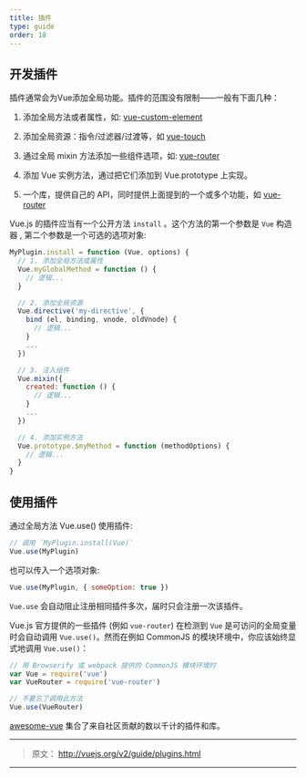 ```yaml
---
title: 插件
type: guide
order: 18
---
```


## 开发插件


插件通常会为Vue添加全局功能。插件的范围没有限制——一般有下面几种：

1. 添加全局方法或者属性，如: [vue-custom-element](https://github.com/karol-f/vue-custom-element)

2. 添加全局资源：指令/过滤器/过渡等，如 [vue-touch](https://github.com/vuejs/vue-touch)

3. 通过全局 mixin 方法添加一些组件选项，如: [vue-router](https://github.com/vuejs/vue-router)

4. 添加 Vue 实例方法，通过把它们添加到 Vue.prototype 上实现。

5. 一个库，提供自己的 API，同时提供上面提到的一个或多个功能，如 [vue-router](https://github.com/vuejs/vue-router)

Vue.js 的插件应当有一个公开方法 `install` 。这个方法的第一个参数是 `Vue` 构造器 , 第二个参数是一个可选的选项对象:

``` js
MyPlugin.install = function (Vue, options) {
  // 1. 添加全局方法或属性
  Vue.myGlobalMethod = function () {
    // 逻辑...
  }

  // 2. 添加全局资源
  Vue.directive('my-directive', {
    bind (el, binding, vnode, oldVnode) {
      // 逻辑...
    }
    ...
  })

  // 3. 注入组件
  Vue.mixin({
    created: function () {
      // 逻辑...
    }
    ...
  })

  // 4. 添加实例方法
  Vue.prototype.$myMethod = function (methodOptions) {
    // 逻辑...
  }
}
```

## 使用插件

通过全局方法 Vue.use() 使用插件:

``` js
// 调用 `MyPlugin.install(Vue)`
Vue.use(MyPlugin)
```

也可以传入一个选项对象:

``` js
Vue.use(MyPlugin, { someOption: true })
```

`Vue.use` 会自动阻止注册相同插件多次，届时只会注册一次该插件。

Vue.js 官方提供的一些插件 (例如 `vue-router`) 在检测到 `Vue` 是可访问的全局变量时会自动调用 `Vue.use()`。然而在例如 CommonJS 的模块环境中，你应该始终显式地调用 `Vue.use()`：

``` js
// 用 Browserify 或 webpack 提供的 CommonJS 模块环境时
var Vue = require('vue')
var VueRouter = require('vue-router')

// 不要忘了调用此方法
Vue.use(VueRouter)
```

[awesome-vue](https://github.com/vuejs/awesome-vue#components--libraries) 集合了来自社区贡献的数以千计的插件和库。

***

> 原文： http://vuejs.org/v2/guide/plugins.html

***
